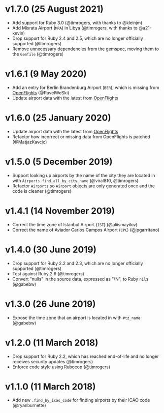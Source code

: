 # v1.7.0 (25 August 2021)

* Add support for Ruby 3.0 (@timrogers, with thanks to @kleinjm)
* Add Misrata Airport (`MRA`) in Libya (@timrogers, with thanks to @a21-kevin)
* Drop support for Ruby 2.4 and 2.5, which are no longer officially supported (@timrogers)
* Remove unnecessary dependencies from the gemspec, moving them to the `Gemfile` (@timrogers)

# v1.6.1 (9 May 2020)

* Add an entry for Berlin Brandenburg Airport (`BER`), which is missing from [OpenFlights](http://openflights.org) (@PavelWeSki)
* Update airport data with the latest from [OpenFlights](http://openflights.org)

# v1.6.0 (25 January 2020)

* Update airport data with the latest from [OpenFlights](http://openflights.org)
* Refactor how incorrect or missing data from OpenFlights is patched (@MatjazKavcic)

# v1.5.0 (5 December 2019)

* Support looking up airports by the name of the city they
are located in with `Airports.find_all_by_city_name` (@viral810, @timrogers)
* Refactor `Airports` so `Airport` objects are only generated once
and the code is cleaner (@timrogers)

# v1.4.1 (14 November 2019)

* Correct the time zone of Istanbul Airport (`IST`) (@aliismayilov)
* Correct the name of Aviador Carlos Campos Airport (`CPC`) (@jpgarritano)

# v1.4.0 (30 June 2019)

* Drop support for Ruby 2.2 and 2.3, which are no longer officially supported (@timrogers)
* Test against Ruby 2.6 (@timrogers)
* Convert "nulls" in the source data, expressed as "\\N", to Ruby `nil`s (@gabebw)

# v1.3.0 (26 June 2019)

* Expose the time zone that an airport is located in with `#tz_name` (@gabebw)

# v1.2.0 (11 March 2018)

* Drop support for Ruby 2.2, which has reached end-of-life and no longer receives security updates (@timrogers)
* Enforce code style using Rubocop (@timrogers)

# v1.1.0 (11 March 2018)

* Add new `.find_by_icao_code` for finding airports by their ICAO code (@ryanburnette)
